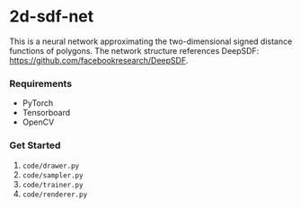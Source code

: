 # 2d-sdf-net

This is a neural network approximating the two-dimensional signed distance functions of polygons.
The network structure references DeepSDF: https://github.com/facebookresearch/DeepSDF.

### Requirements

* PyTorch
* Tensorboard
* OpenCV

### Get Started

1. `code/drawer.py`
2. `code/sampler.py`
3. `code/trainer.py`
4. `code/renderer.py`
